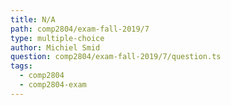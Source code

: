```yaml
---
title: N/A
path: comp2804/exam-fall-2019/7
type: multiple-choice
author: Michiel Smid
question: comp2804/exam-fall-2019/7/question.ts
tags:
  - comp2804
  - comp2804-exam
---
```

